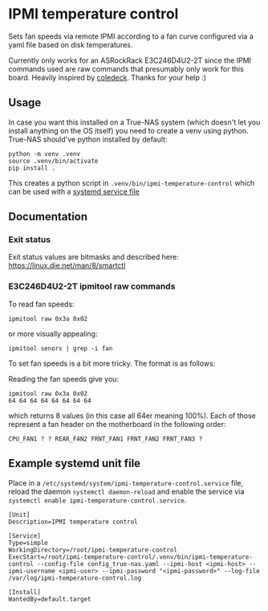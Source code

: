# IPMI temperature control

Sets fan speeds via remote IPMI according to a fan curve configured via a yaml file based on disk temperatures.

Currently only works for an ASRockRack E3C246D4U2-2T since the IPMI commands used are raw commands that presumably only 
work for this board. Heavily inspired by [coledeck](https://github.com/coledeck/asrock-pwm-ipmi). Thanks for your help :)

## Usage

In case you want this installed on a True-NAS system (which doesn't let you install anything on the OS itself) you need
to create a venv using python. True-NAS should've python installed by default:

```shell
python -m venv .venv
source .venv/bin/activate
pip install .
```

This creates a python script in `.venv/bin/ipmi-temperature-control` which can be used with a 
[systemd service file](#example-systemd-unit-file)

## Documentation

### Exit status

Exit status values are bitmasks and described here: https://linux.die.net/man/8/smartctl

### E3C246D4U2-2T ipmitool raw commands

To read fan speeds:
```shell
ipmitool raw 0x3a 0x02
```

or more visually appealing:

```shell
ipmitool senors | grep -i fan
```

To set fan speeds is a bit more tricky. The format is as follows:

Reading the fan speeds give you:
```
ipmitool raw 0x3a 0x02
64 64 64 64 64 64 64 64
```

which returns 8 values (in this case all 64er meaning 100%). Each of those represent a fan header on the motherboard in
the following order:

```text
CPU_FAN1 ? ? REAR_FAN2 FRNT_FAN1 FRNT_FAN2 FRNT_FAN3 ?
```

## Example systemd unit file

Place in a `/etc/systemd/system/ipmi-temperature-control.service` file, reload the daemon `systemctl daemon-reload` and 
enable the service via `systemctl enable ipmi-temperature-control.service`.

```
[Unit]
Description=IPMI temperature control

[Service]
Type=simple
WorkingDirectory=/root/ipmi-temperature-control
ExecStart=/root/ipmi-temperature-control/.venv/bin/ipmi-temperature-control --config-file config_true-nas.yaml --ipmi-host <ipmi-host> --ipmi-username <ipmi-user> --ipmi-password "<ipmi-password>" --log-file /var/log/ipmi-temperature-control.log

[Install]
WantedBy=default.target
```